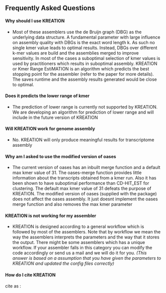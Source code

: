 ## Frequently Asked Questions

#### Why should I use KREATION
- Most of these assemblers use the de Bruijn graph (DBG) as the underlying data structure. A fundamental parameter with large influence on  assembly quality with DBGs is the exact word length k. As such no single kmer value leads to optimal results. Instead, DBGs over different k-mer values are build and the assemblies merged to improve sensitivity. In most of the cases a suboptimal selection of kmer values is used by practitioners which results in suboptimal assembly.
KREATION or Kmer Range EstiMATION is an algorithm which predicts the best stopping point for the assembler (refer to the paper for more details). The saves runtime and the assembly results generated would be close to optimal.

#### Does it predicts the lower range of kmer
- The prediction of lower range is currently not supported by KREATION. We are developing an algorithm for prediction of lower range and will include in the future version of KREATION

#### Will KREATION work for genome assembly
- No. KREATION will only produce meaningful results for transcriptome assembly
 
#### Why am I asked to use the modified version of oases
- The current version of oases has an inbuilt merge function and a default max kmer value of 31. The oases-merge function provides little information about the transcripts obtained from a kmer run. Also it has been shown to have suboptimal performance than CD-HIT_EST for clustering. The default max kmer value of 31 defeats the purpose of KREATION.  The modified version of oases (supplied with the package) does not affect the oases assembly. It just doesnt implement the oases merge function and also removes the max kmer parameter   

#### KREATION is not working for my assembler
- KREATION is designed according to a general workflow which is followed by most of the assemblers. Note that by workflow we mean the way the assemblers interprets the parameters and the way that it stores the output. There might be some assemblers which has a unique workflow. If your assembler falls in this category you can modify the code accordingly or send us a mail and we will do it for you. 
*(This answer is based on a assumption that you have given the parameters to KREATION and updated the config files correctly)* 

#### How do I cite KREATION
cite as : 
